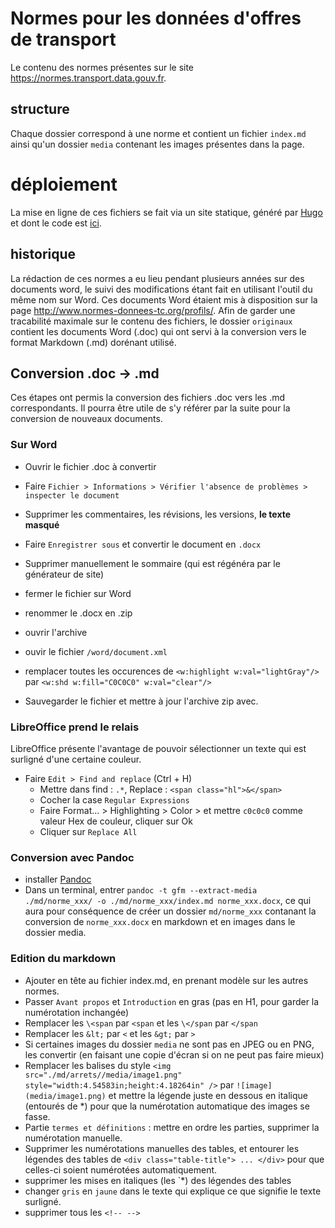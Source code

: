 # Normes pour les données d'offres de transport
Le contenu des normes présentes sur le site https://normes.transport.data.gouv.fr.

## structure
Chaque dossier correspond à une norme et contient un fichier `index.md` ainsi qu'un dossier `media` contenant les images présentes dans la page.

# déploiement
La mise en ligne de ces fichiers se fait via un site statique, généré par [Hugo](https://gohugo.io/) et dont le code est [ici](https://github.com/etalab/transport-normes-site).

## historique
La rédaction de ces normes a eu lieu pendant plusieurs années sur des documents word, le suivi des modifications étant fait en utilisant l'outil du même nom sur Word. Ces documents Word étaient mis à disposition sur la page http://www.normes-donnees-tc.org/profils/. Afin de garder une tracabilité maximale sur le contenu des fichiers, le dossier `originaux` contient les documents Word (.doc) qui ont servi à la conversion vers le format Markdown (.md) dorénant utilisé.

## Conversion .doc -> .md
Ces étapes ont permis la conversion des fichiers .doc vers les .md correspondants.
Il pourra être utile de s'y référer par la suite pour la conversion de nouveaux documents.

### Sur Word
* Ouvrir le fichier .doc à convertir
* Faire `Fichier > Informations > Vérifier l'absence de problèmes > inspecter le document`
* Supprimer les commentaires, les révisions, les versions, **le texte masqué**
* Faire `Enregistrer sous` et convertir le document en `.docx`
* Supprimer manuellement le sommaire (qui est régénéra par le générateur de site)
* fermer le fichier sur Word

* renommer le .docx en .zip
* ouvrir l'archive
* ouvir le fichier `/word/document.xml`
* remplacer toutes les occurences de `<w:highlight w:val="lightGray"/>` par `<w:shd w:fill="C0C0C0" w:val="clear"/>`
* Sauvegarder le fichier et mettre à jour l'archive zip avec.

### LibreOffice prend le relais
LibreOffice présente l'avantage de pouvoir sélectionner un texte qui est surligné d'une certaine couleur.
* Faire `Edit > Find and replace` (Ctrl + H)
  * Mettre dans find : `.*`, Replace : `<span class="hl">&</span>`
  * Cocher la case `Regular Expressions`
  * Faire Format... > Highlighting > Color > et mettre  `c0c0c0` comme valeur Hex de couleur, cliquer sur Ok
  * Cliquer sur `Replace All`

### Conversion avec Pandoc
* installer [Pandoc](https://pandoc.org/installing.html)
* Dans un terminal, entrer `pandoc -t gfm --extract-media ./md/norme_xxx/ -o ./md/norme_xxx/index.md norme_xxx.docx`, ce qui aura pour conséquence de créer un dossier `md/norme_xxx` contanant la conversion de `norme_xxx.docx` en markdown et en images dans le dossier media.

### Edition du markdown
- Ajouter en tête au fichier index.md, en prenant modèle sur les autres normes.
- Passer `Avant propos` et `Introduction` en gras (pas en H1, pour garder la numérotation inchangée)
- Remplacer les `\<span` par `<span` et les `\</span` par `</span`
- Remplacer les `&lt;` par `<` et les `&gt;` par `>`
- Si certaines images du dossier `media` ne sont pas en JPEG ou en PNG, les convertir (en faisant une copie d'écran si on ne peut pas faire mieux)
- Remplacer les balises du style `<img src="./md/arrets//media/image1.png" style="width:4.54583in;height:4.18264in" />` par `![image](media/image1.png)` et mettre la légende juste en dessous en italique (entourés de \*) pour que la numérotation automatique des images se fasse.
- Partie `termes et définitions` : mettre en ordre les parties, supprimer la numérotation manuelle.
- Supprimer les numérotations manuelles des tables, et entourer les légendes des tables de `<div class="table-title"> ... </div>` pour que celles-ci soient numérotées automatiquement.
- supprimer les mises en italiques (les `*) des légendes des tables
- changer `gris` en `jaune` dans le texte qui explique ce que signifie le texte surligné.
- supprimer tous les `<!-- -->`

